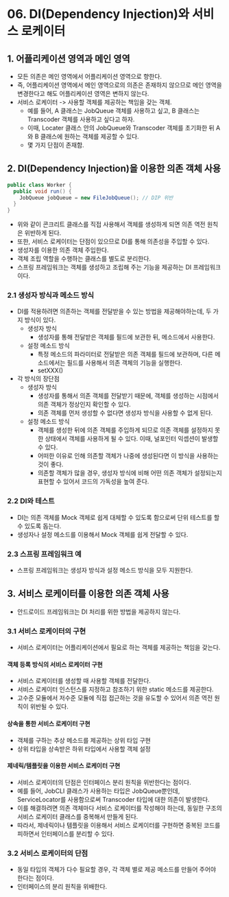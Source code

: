 # 06. DI(Dependency Injection)와 서비스 로케이터
## 1. 어플리케이션 영역과 메인 영역
- 모든 의존은 메인 영역에서 어플리케이션 영역으로 향한다.
- 즉, 어플리케이션 영역에서 메인 영역으로의 의존은 존재하지 않으므로 메인 영역을 변경한다고 해도 어플리케이션 영역은 변하지 않는다.
- 서비스 로케이터 -> 사용할 객체를 제공하는 책임을 갖는 객체.
  - 예를 들어, A 클래스는 JobQueue 객체를 사용하고 싶고, B 클래스는 Transcoder 객체를 사용하고 싶다고 하자.
  - 이때, Locater 클래스 안의 JobQueue와 Transcoder 객체를 초기화한 뒤 A와 B 클래스에 원하는 객체를 제공할 수 있다.
  - 몇 가지 단점이 존재함.

## 2. DI(Dependency Injection)을 이용한 의존 객체 사용
```java
public class Worker {
  public void run() {
    JobQueue jobQueue = new FileJobQueue(); // DIP 위반
  }
}
```
- 위와 같이 콘크리트 클래스를 직접 사용해서 객체를 생성하게 되면 의존 역전 원칙은 위반하게 된다.
- 또한, 서비스 로케이터는 단점이 있으므로 DI를 통해 의존성을 주입할 수 있다.
- 생성자를 이용한 의존 객체 주입한다.
- 객체 조립 역할을 수행하는 클래스를 별도로 분리한다.
- 스프링 프레임워크는 객체를 생성하고 조립해 주는 기능을 제공하는 DI 프레임워크이다.

### 2.1 생성자 방식과 메소드 방식
- DI를 적용하려면 의존하는 객체를 전달받을 수 있는 방법을 제공해야하는데, 두 가지 방식이 있다.
  - 생성자 방식
    - 생성자를 통해 전달받은 객체를 필드에 보관한 뒤, 메소드에서 사용한다.
  - 설정 메소드 방식
    - 특정 메소드의 파라미터로 전달받은 의존 객체를 필드에 보관하며, 다른 메소드에서는 필드를 사용해서 의존 객체의 기능을 실행한다.
    - setXXX()
- 각 방식의 장단점
  - 생성자 방식
    - 생성자를 통해서 의존 객체를 전달받기 때문에, 객체를 생성하는 시점에서 의존 객체가 정상인지 확인할 수 있다.
    - 의존 객체를 먼저 생성할 수 없다면 생성자 방식을 사용할 수 없게 된다.
  - 설정 메소드 방식
    - 객체를 생성한 뒤에 의존 객체를 주입하게 되므로 의존 객체를 설정하지 못한 상태에서 객체를 사용하게 될 수 있다. 이때, 널포인터 익셉션이 발생할 수 있다.
    - 어떠한 이유로 인해 의존할 객체가 나중에 생성된다면 이 방식을 사용하는 것이 좋다.
    - 의존할 객체가 많을 경우, 생성자 방식에 비해 어떤 의존 객체가 설정되는지 표현할 수 있어서 코드의 가독성을 높여 준다.

### 2.2 DI와 테스트
- DI는 의존 객체를 Mock 객체로 쉽게 대체할 수 있도록 함으로써 단위 테스트를 할 수 있도록 돕는다.
- 생성자나 설정 메소드를 이용해서 Mock 객체를 쉽게 전달할 수 있다.

### 2.3 스프링 프레임워크 예
- 스프링 프레임워크는 생성자 방식과 설정 메소드 방식을 모두 지원한다.

## 3. 서비스 로케이터를 이용한 의존 객체 사용
- 안드로이드 프레임워크는 DI 처리를 위한 방법을 제공하지 않는다.

### 3.1 서비스 로케이터의 구현
- 서비스 로케이터는 어플리케이션에서 필요로 하는 객체를 제공하는 책임을 갖는다.

#### 객체 등록 방식의 서비스 로케이터 구현
- 서비스 로케이터를 생성할 때 사용할 객체를 전달한다.
- 서비스 로케이터 인스턴스를 지정하고 참조하기 위한 static 메소드를 제공한다.
- 고수준 모듈에서 저수준 모듈에 직접 접근하는 것을 유도할 수 있어서 의존 역전 원칙이 위반될 수 있다.

#### 상속을 통한 서비스 로케이터 구현
- 객체를 구하는 추상 메소드를 제공하는 상위 타입 구현
- 상위 타입을 상속받은 하위 타입에서 사용할 객체 설정

#### 제네릭/템플릿을 이용한 서비스 로케이터 구현
- 서비스 로케이터의 단점은 인터페이스 분리 원칙을 위반한다는 점이다.
- 예를 들어, JobCLI 클래스가 사용하는 타입은 JobQueue뿐인데, ServiceLocator를 사용함으로써 Transcoder 타입에 대한 의존이 발생한다.
- 이를 해결하려면 의존 객체마다 서비스 로케이터를 작성해야 하는데, 동일한 구조의 서비스 로케이터 클래스를 중복해서 만들게 된다.
- 따라서, 제네릭이나 템플릿을 이용해서 서비스 로케이터를 구현하면 중복된 코드를 피하면서 인터페이스를 분리할 수 있다.

### 3.2 서비스 로케이터의 단점
- 동일 타입의 객체가 다수 필요할 경우, 각 객체 별로 제공 메소드를 만들어 주어야 한다는 점이다.
- 인터페이스의 분리 원칙을 위배한다.
